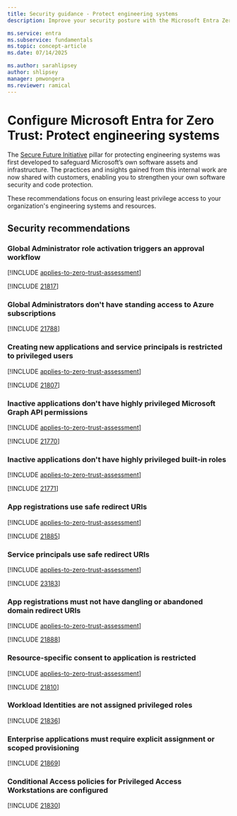 ```yaml
---
title: Security guidance - Protect engineering systems
description: Improve your security posture with the Microsoft Entra Zero Trust assessment to protect engineering systems.

ms.service: entra
ms.subservice: fundamentals
ms.topic: concept-article
ms.date: 07/14/2025

ms.author: sarahlipsey
author: shlipsey
manager: pmwongera
ms.reviewer: ramical
---
```

# Configure Microsoft Entra for Zero Trust: Protect engineering systems

The [Secure Future Initiative](https://www.microsoft.com/trust-center/security/secure-future-initiative?msockid=2bad2df65a416adb0e5838355b3e6b95#SFI-pillars) pillar for protecting engineering systems was first developed to safeguard Microsoft’s own software assets and infrastructure. The practices and insights gained from this internal work are now shared with customers, enabling you to strengthen your own software security and code protection.

These recommendations focus on ensuring least privilege access to your organization's engineering systems and resources. 

## Security recommendations

### Global Administrator role activation triggers an approval workflow
[!INCLUDE [applies-to-zero-trust-assessment](../includes/secure-recommendations/applies-to-zero-trust-assessment.md)]

[!INCLUDE [21817](../includes/secure-recommendations/21817.md)]

### Global Administrators don't have standing access to Azure subscriptions
[!INCLUDE [21788](../includes/secure-recommendations/21788.md)]

### Creating new applications and service principals is restricted to privileged users
[!INCLUDE [applies-to-zero-trust-assessment](../includes/secure-recommendations/applies-to-zero-trust-assessment.md)]

[!INCLUDE [21807](../includes/secure-recommendations/21807.md)]

### Inactive applications don't have highly privileged Microsoft Graph API permissions
[!INCLUDE [applies-to-zero-trust-assessment](../includes/secure-recommendations/applies-to-zero-trust-assessment.md)]

[!INCLUDE [21770](../includes/secure-recommendations/21770.md)]

### Inactive applications don't have highly privileged built-in roles
[!INCLUDE [applies-to-zero-trust-assessment](../includes/secure-recommendations/applies-to-zero-trust-assessment.md)]

[!INCLUDE [21771](../includes/secure-recommendations/21771.md)]

### App registrations use safe redirect URIs
[!INCLUDE [applies-to-zero-trust-assessment](../includes/secure-recommendations/applies-to-zero-trust-assessment.md)]

[!INCLUDE [21885](../includes/secure-recommendations/21885.md)]

### Service principals use safe redirect URIs
[!INCLUDE [applies-to-zero-trust-assessment](../includes/secure-recommendations/applies-to-zero-trust-assessment.md)]

[!INCLUDE [23183](../includes/secure-recommendations/23183.md)]

### App registrations must not have dangling or abandoned domain redirect URIs
[!INCLUDE [applies-to-zero-trust-assessment](../includes/secure-recommendations/applies-to-zero-trust-assessment.md)]

[!INCLUDE [21888](../includes/secure-recommendations/21888.md)]

### Resource-specific consent to application is restricted
[!INCLUDE [applies-to-zero-trust-assessment](../includes/secure-recommendations/applies-to-zero-trust-assessment.md)]

[!INCLUDE [21810](../includes/secure-recommendations/21810.md)]

### Workload Identities are not assigned privileged roles
[!INCLUDE [21836](../includes/secure-recommendations/21836.md)]

### Enterprise applications must require explicit assignment or scoped provisioning
[!INCLUDE [21869](../includes/secure-recommendations/21869.md)]

### Conditional Access policies for Privileged Access Workstations are configured
[!INCLUDE [21830](../includes/secure-recommendations/21830.md)]